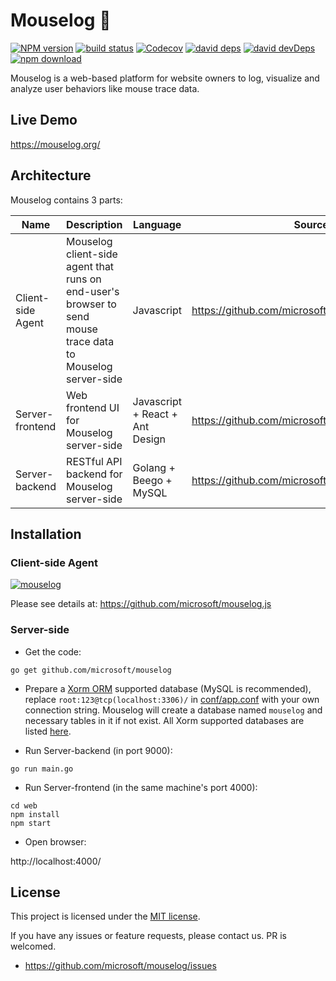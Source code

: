 Mouselog 🐾
====

[![NPM version][npm-image]][npm-url]
[![build status][travis-image]][travis-url]
[![Codecov][codecov-image]][codecov-url]
[![david deps][david-image]][david-url]
[![david devDeps][david-dev-image]][david-dev-url]
[![npm download][download-image]][download-url]

[npm-image]: http://img.shields.io/npm/v/mouselog.svg?style=flat-square
[npm-url]: http://npmjs.org/package/mouselog
[travis-image]: https://img.shields.io/travis/com/microsoft/mouselog.js.svg?style=flat-square
[travis-url]: https://travis-ci.com/microsoft/mouselog.js
[codecov-image]: https://img.shields.io/codecov/c/github/microsoft/mouselog.js/master.svg?style=flat-square
[codecov-url]: https://codecov.io/gh/microsoft/mouselog.js/branch/master
[david-image]: https://david-dm.org/microsoft/mouselog.js/status.svg?style=flat-square
[david-dev-url]: https://david-dm.org/microsoft/mouselog.js?type=dev
[david-dev-image]: https://david-dm.org/microsoft/mouselog.js/dev-status.svg?style=flat-square
[david-url]: https://david-dm.org/microsoft/mouselog.js
[download-image]: https://img.shields.io/npm/dm/mouselog.svg?style=flat-square
[download-url]: https://npmjs.org/package/mouselog

Mouselog is a web-based platform for website owners to log, visualize and analyze user behaviors like mouse trace data.

## Live Demo

https://mouselog.org/

## Architecture

Mouselog contains 3 parts:

Name | Description | Language | Source code
----|------|----|----
Client-side Agent | Mouselog client-side agent that runs on end-user's browser to send mouse trace data to Mouselog server-side | Javascript | https://github.com/microsoft/mouselog.js
Server-frontend | Web frontend UI for Mouselog server-side | Javascript + React + Ant Design | https://github.com/microsoft/mouselog/tree/master/web
Server-backend | RESTful API backend for Mouselog server-side | Golang + Beego + MySQL | https://github.com/microsoft/mouselog

## Installation

### Client-side Agent

[![mouselog](https://nodei.co/npm/mouselog.png)](https://npmjs.com/package/mouselog)

Please see details at: https://github.com/microsoft/mouselog.js

### Server-side

- Get the code:

```
go get github.com/microsoft/mouselog
```

- Prepare a [Xorm ORM](https://gitea.com/xorm/xorm) supported database (MySQL is recommended), replace `root:123@tcp(localhost:3306)/` in [conf/app.conf](https://github.com/microsoft/mouselog/blob/master/conf/app.conf) with your own connection string. Mouselog will create a database named `mouselog` and necessary tables in it if not exist. All Xorm supported databases are listed [here](https://gitea.com/xorm/xorm#user-content-drivers-support).

- Run Server-backend (in port 9000):

```
go run main.go
 ```

- Run Server-frontend (in the same machine's port 4000):

```
cd web
npm install
npm start
```

- Open browser:

http://localhost:4000/

## License

This project is licensed under the [MIT license](LICENSE).

If you have any issues or feature requests, please contact us. PR is welcomed.
- https://github.com/microsoft/mouselog/issues
